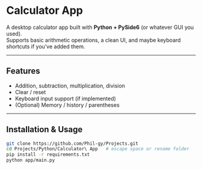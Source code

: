 # Calculator App

A desktop calculator app built with **Python + PySide6** (or whatever GUI you used).  
Supports basic arithmetic operations, a clean UI, and maybe keyboard shortcuts if you’ve added them.

---

## Features

- Addition, subtraction, multiplication, division  
- Clear / reset  
- Keyboard input support (if implemented)  
- (Optional) Memory / history / parentheses  

---

## Installation & Usage

```bash
git clone https://github.com/Phil-gy/Projects.git
cd Projects/Python/Calculator\ App   # escape space or rename folder
pip install -r requirements.txt
python app/main.py
